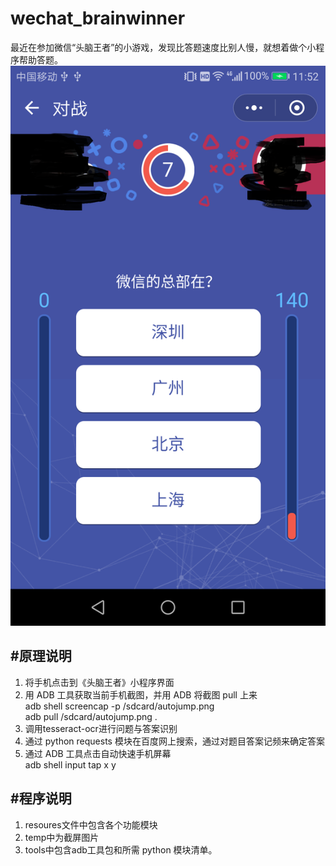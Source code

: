 # wechat_brainwinner
最近在参加微信“头脑王者”的小游戏，发现比答题速度比别人慢，就想着做个小程序帮助答题。
![image](https://github.com/liaw05/wechat_brainwinner/blob/master/temp/screenshot.png?raw=true)  

#原理说明  
---
1. 将手机点击到《头脑王者》小程序界面  
2. 用 ADB 工具获取当前手机截图，并用 ADB 将截图 pull 上来  
    adb shell screencap -p /sdcard/autojump.png  
    adb pull /sdcard/autojump.png .  
3. 调用tesseract-ocr进行问题与答案识别  
4. 通过 python requests 模块在百度网上搜索，通过对题目答案记频来确定答案
5. 通过 ADB 工具点击自动快速手机屏幕  
    adb shell input tap x y

#程序说明  
---
1. resoures文件中包含各个功能模块 
2. temp中为截屏图片
3. tools中包含adb工具包和所需 python 模块清单。

